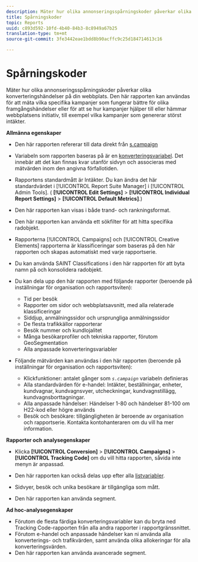 ```yaml
---
description: Mäter hur olika annonseringsspårningskoder påverkar olika konverteringshändelser på din webbplats. Den här rapporten kan användas för att mäta vilka specifika kampanjer som fungerar bättre för olika framgångshändelser eller för att se hur kampanjer hjälper till eller hämmar webbplatsens initiativ, till exempel vilka kampanjer som genererar störst intäkter.
title: Spårningskoder
topic: Reports
uuid: c893d592-10fd-4b40-84b3-8c8949a67b25
translation-type: tm+mt
source-git-commit: 3fe3442eae1bdd8b90acffc9c25d184714613c16

---
```



# Spårningskoder

Mäter hur olika annonseringsspårningskoder påverkar olika konverteringshändelser på din webbplats. Den här rapporten kan användas för att mäta vilka specifika kampanjer som fungerar bättre för olika framgångshändelser eller för att se hur kampanjer hjälper till eller hämmar webbplatsens initiativ, till exempel vilka kampanjer som genererar störst intäkter.

**Allmänna egenskaper**

* Den här rapporten refererar till data direkt från [s.campaign](/help/implement/vars/page-vars/campaign.md)
* Variabeln som rapporten baseras på är en [konverteringsvariabel](/help/admin/admin/conversion-var-admin/conversion-var-admin.md). Det innebär att det kan finnas kvar utanför sidvyn och associeras med mätvärden inom den angivna förfallotiden.
* Rapportens standardmått är Intäkter. Du kan ändra det här standardvärdet i [!UICONTROL Report Suite Manager] i [!UICONTROL Admin Tools]. ( **[!UICONTROL Edit Settings]** > **[!UICONTROL Individual Report Settings]** > **[!UICONTROL Default Metrics]**.)

* Den här rapporten kan visas i både trand- och rankningsformat.
* Den här rapporten kan använda ett sökfilter för att hitta specifika radobjekt.
* Rapporterna [!UICONTROL Campaigns] och [!UICONTROL Creative Elements] rapporterna är klassificeringar som baseras på den här rapporten och skapas automatiskt med varje rapportserie.

* Du kan använda SAINT Classifications i den här rapporten för att byta namn på och konsolidera radobjekt.
* Du kan dela upp den här rapporten med följande rapporter (beroende på inställningar för organisation och rapportsviten):

   * Tid per besök
   * Rapporter om sidor och webbplatsavsnitt, med alla relaterade klassificeringar
   * Siddjup, anmälningssidor och ursprungliga anmälningssidor
   * De flesta trafikkällor rapporterar
   * Besök nummer och kundlojalitet
   * Många besökarprofiler och tekniska rapporter, förutom GeoSegmentation
   * Alla anpassade konverteringsvariabler

* Följande mätvärden kan användas i den här rapporten (beroende på inställningar för organisation och rapportsviten):

   * Klickfunktioner: antalet gånger som *`s.campaign`* variabeln definieras
   * Alla standardvärden för e-handel: Intäkter, beställningar, enheter, kundvagnar, kundvagnsvyer, utcheckningar, kundvagnstillägg, kundvagnsborttagningar.
   * Alla anpassade händelser: Händelser 1-80 och händelser 81-100 om H22-kod eller högre används
   * Besök och besökare: tillgängligheten är beroende av organisation och rapportserie. Kontakta kontohanteraren om du vill ha mer information.

**Rapporter och analysegenskaper**

* Klicka **[!UICONTROL Conversion]** > **[!UICONTROL Campaigns]** > **[!UICONTROL Tracking Code]** om du vill hitta rapporten, såvida inte menyn är anpassad.

* Den här rapporten kan också delas upp efter alla [listvariabler](https://docs.adobe.com/content/help/en/analytics/admin/admin-tools/conversion-variables/list-var-admin.html).
* Sidvyer, besök och unika besökare är tillgängliga som mått.
* Den här rapporten kan använda segment.

**Ad hoc-analysegenskaper**

* Förutom de flesta färdiga konverteringsvariabler kan du bryta ned Tracking Code-rapporten från alla andra rapporter i rapportgränssnittet.
* Förutom e-handel och anpassade händelser kan ni använda alla konverterings- och trafikvärden, samt använda olika allokeringar för alla konverteringsvärden.
* Den här rapporten kan använda avancerade segment.

